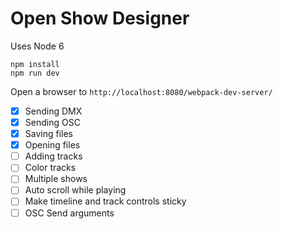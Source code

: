# Open Show Designer

Uses Node 6

```
npm install
npm run dev
```

Open a browser to `http://localhost:8080/webpack-dev-server/`


- [x] Sending DMX
- [x] Sending OSC
- [x] Saving files
- [x] Opening files
- [ ] Adding tracks
- [ ] Color tracks
- [ ] Multiple shows
- [ ] Auto scroll while playing
- [ ] Make timeline and track controls sticky
- [ ] OSC Send arguments
